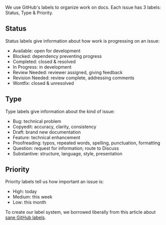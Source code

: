 We use GitHub's labels to organize work on docs. Each issue has 3 labels: Status, Type & Priority.

## Status
Status labels give information about how work is progressing on an issue:

- Available: open for development
- Blocked: dependency preventing progress
- Completed: closed & resolved
- In Progress: in development
- Review Needed: reviewer assigned, giving feedback
- Revision Needed: review complete, addressing comments
- Wontfix: closed & unresolved

## Type
Type labels give information about the kind of issue:

- Bug: technical problem
- Copyedit: accuracy, clarity, consistency
- Draft: brand new documentation
- Feature: technical enhancement
- Proofreading: typos, repeated words, spelling, punctuation, formatting
- Question: request for information; route to Discuss
- Substantive: structure, language, style, presentation

## Priority
Priority labels tell us how important an issue is:

- High: today
- Medium: this week
- Low: this month

To create our label system, we borrowed liberally from this article about [sane GitHub labels](https://medium.com/@dave_lunny/sane-github-labels-c5d2e6004b63#.c2sqrwkkg).